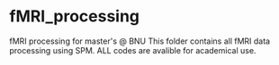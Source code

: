 # fMRI_processing
fMRI processing for master's @ BNU
This folder contains all fMRI data processing using SPM.
ALL codes are avalible for academical use.
